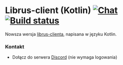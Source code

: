 # Librus-client (Kotlin) [![Chat](https://img.shields.io/badge/chat-on%20discord-7289da.svg)](https://discord.gg/r6Ugyk2) [![Build status](https://api.travis-ci.org/shymmq/librus-client-kotlin.svg?branch=master)](https://travis-ci.org/shymmq/librus-client-kotlin)
Nowsza wersja [librus-clienta](https://github.com/shymmq/librus-client), napisana w języku Kotlin.

### Kontakt
- Dołącz do serwera [Discord](https://discord.gg/r6Ugyk2) (nie wymaga logowania)
